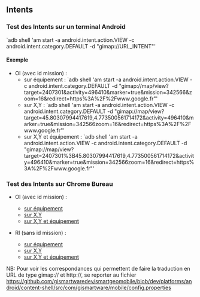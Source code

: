 Intents
-------

### Test des Intents sur un terminal Android

`adb shell 'am start -a android.intent.action.VIEW -c android.intent.category.DEFAULT -d "gimap://URL_INTENT"'

#### Exemple
* OI (avec id mission) :
    * sur équipement : `adb shell 'am start -a android.intent.action.VIEW -c android.intent.category.DEFAULT -d "gimap://map/view?target=2407301&activity=496410&marker=true&mission=342566&zoom=16&redirect=https%3A%2F%2Fwww.google.fr"'
    * sur X,Y : `adb shell 'am start -a android.intent.action.VIEW -c android.intent.category.DEFAULT -d "gimap://map/view?target=45.80307994417619,4.773500561714172&activity=496410&marker=true&mission=342566zoom=16&redirect=https%3A%2F%2Fwww.google.fr"'
    * sur X,Y et équipement : `adb shell 'am start -a android.intent.action.VIEW -c android.intent.category.DEFAULT -d "gimap://map/view?target=2407301%3B45.80307994417619,4.773500561714172&activity=496410&marker=true&mission=342566zoom=16&redirect=https%3A%2F%2Fwww.google.fr"'


### Test des Intents sur Chrome Bureau

* OI (avec id mission) :
    * [sur équipement](http://localhost:12345/#/intent/map?map_target=2407301&report_target=2407301&map_marker=true&report_activity=496410&map_activity=496410&map_zoom=18&report_mission=12345&report_url_redirect=https:%2F%2Fgoogle.fr)
    * [sur X,Y](http://localhost:12345/#/intent/map?map_target=45.80307994417619,4.773500561714172&report_target=45.80307994417619,4.773500561714172&map_marker=true&report_activity=496410&map_activity=496410&map_zoom=18&report_mission=12345&report_url_redirect=https:%2F%2Fgoogle.fr)
    * [sur X,Y et équipement](http://localhost:12345/#/intent/map?map_target=2407301%3B45.80307994417619,4.773500561714172&report_target=2407301%3B45.80307994417619,4.773500561714172&map_marker=true&report_activity=496410&map_activity=496410&map_zoom=18&report_mission=12345&report_url_redirect=https:%2F%2Fgoogle.fr)

* RI (sans id mission) :
    * [sur équipement](http://localhost:12345/#/intent/map?map_target=2407301&report_target=2407301&map_marker=true&report_activity=496410&map_activity=496410&map_zoom=18&report_url_redirect=https:%2F%2Fgoogle.fr)
    * [sur X,Y](http://localhost:12345/#/intent/map?map_target=45.80307994417619,4.773500561714172&report_target=45.80307994417619,4.773500561714172&map_marker=true&report_activity=496410&map_activity=496410&map_zoom=18&report_url_redirect=https:%2F%2Fgoogle.fr)
    * [sur X,Y et équipement](http://localhost:12345/#/intent/map?map_target=2407301%3B45.80307994417619,4.773500561714172&report_target=2407301%3B45.80307994417619,4.773500561714172&map_marker=true&report_activity=496410&map_activity=496410&map_zoom=18&report_url_redirect=https:%2F%2Fgoogle.fr)


NB: Pour voir les correspondances qui permettent de faire la traduction en URL de type gimap:// et http://, se reporter au fichier https://github.com/gismartwaredev/smartgeomobile/blob/dev/platforms/android/content-shell/src/com/gismartware/mobile/config.properties
